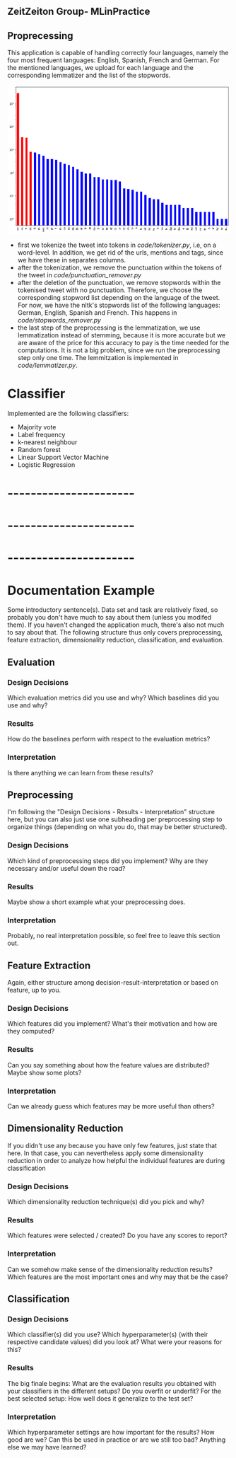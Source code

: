 ## ZeitZeiton Group- MLinPractice

## Proprecessing 
This application is capable of handling correctly four languages, namely the four most frequent languages: English, Spanish, French and German. For the mentioned languages, we upload for each language and the corresponding lemmatizer and the list of the stopwords.

<img src="imgs/languages.png">

- first we tokenize the tweet into tokens in *code/tokenizer.py*, i.e, on a word-level. In addition, we get rid of the urls, mentions and tags, since we have these in separates columns.
- after the tokenization, we remove the punctuation within the tokens of the tweet in *code/punctuation_remover.py*
- after the deletion of the punctuation, we remove stopwords within the tokenised tweet with no punctuation. Therefore, we choose the corresponding stopword list depending on the language of the tweet. For now, we have the nltk's stopwords list of the following languages: German, English, Spanish and French. This happens in *code/stopwords_remover.py*
- the last step of the preprocessing is the lemmatization, we use lemmatization instead of stemming, because it is more accurate but we are aware of the price for this accuracy to pay is the time needed for the computations. It is not a big problem, since we run the preprocessing step only one time. The lemmitzation is implemented in *code/lemmatizer.py*.

# Classifier 
Implemented are the following classifiers:
* Majority vote 
* Label frequency
* k-nearest neighbour
* Random forest
* Linear Support Vector Machine
* Logistic Regression 





# ----------------------
# ----------------------
# ----------------------

# Documentation Example

Some introductory sentence(s). Data set and task are relatively fixed, so 
probably you don't have much to say about them (unless you modifed them).
If you haven't changed the application much, there's also not much to say about
that.
The following structure thus only covers preprocessing, feature extraction,
dimensionality reduction, classification, and evaluation.

## Evaluation

### Design Decisions

Which evaluation metrics did you use and why? 
Which baselines did you use and why?

### Results

How do the baselines perform with respect to the evaluation metrics?

### Interpretation

Is there anything we can learn from these results?

## Preprocessing

I'm following the "Design Decisions - Results - Interpretation" structure here,
but you can also just use one subheading per preprocessing step to organize
things (depending on what you do, that may be better structured).

### Design Decisions

Which kind of preprocessing steps did you implement? Why are they necessary
and/or useful down the road?

### Results

Maybe show a short example what your preprocessing does.

### Interpretation

Probably, no real interpretation possible, so feel free to leave this section out.

## Feature Extraction

Again, either structure among decision-result-interpretation or based on feature,
up to you.

### Design Decisions

Which features did you implement? What's their motivation and how are they computed?

### Results

Can you say something about how the feature values are distributed? Maybe show some plots?

### Interpretation

Can we already guess which features may be more useful than others?

## Dimensionality Reduction

If you didn't use any because you have only few features, just state that here.
In that case, you can nevertheless apply some dimensionality reduction in order
to analyze how helpful the individual features are during classification

### Design Decisions

Which dimensionality reduction technique(s) did you pick and why?

### Results

Which features were selected / created? Do you have any scores to report?

### Interpretation

Can we somehow make sense of the dimensionality reduction results?
Which features are the most important ones and why may that be the case?

## Classification

### Design Decisions

Which classifier(s) did you use? Which hyperparameter(s) (with their respective
candidate values) did you look at? What were your reasons for this?

### Results

The big finale begins: What are the evaluation results you obtained with your
classifiers in the different setups? Do you overfit or underfit? For the best
selected setup: How well does it generalize to the test set?

### Interpretation

Which hyperparameter settings are how important for the results?
How good are we? Can this be used in practice or are we still too bad?
Anything else we may have learned?